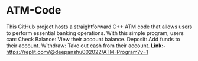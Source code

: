 # ATM-Code
This GitHub project hosts a straightforward C++ ATM code that allows users to perform essential banking operations. With this simple program, users can:  Check Balance: View their account balance. Deposit: Add funds to their account. Withdraw: Take out cash from their account.
**Link:-**
https://replit.com/@deepanshu002022/ATM-Program?v=1
